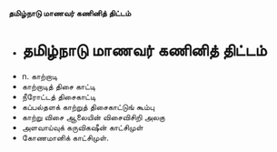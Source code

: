 **தமிழ்நாடு மாணவர் கணினித் திட்டம்**
- # தமிழ்நாடு மாணவர் கணினித் திட்டம்
- n. காற்றாடி
- காற்றாடித் திசை காட்டி
- நீரோட்டத் திசைகாட்டி
- கப்பல்தளக் காற்றுத் திசைகாட்டுங் கூம்பு
- காற்று விசை ஆலையின் விசைவிசிறி அலகு
- அளவாய்வுக் கருவிகஷீன் காட்சிமுள்
- கோணமானிக் காட்சிமுள்.

